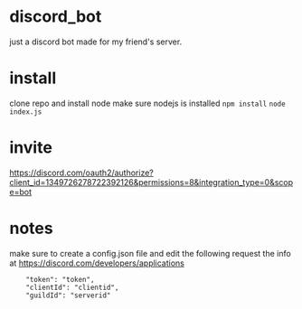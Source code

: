 # discord_bot
just a discord bot made for my friend's server. 

# install
clone repo and install node
make sure nodejs is installed
```npm install```
```node index.js```

# invite
https://discord.com/oauth2/authorize?client_id=1349726278722392126&permissions=8&integration_type=0&scope=bot

# notes
make sure to create a config.json file and edit the following
request the info at https://discord.com/developers/applications
```
	"token": "token",
	"clientId": "clientid",
	"guildId": "serverid" 
```